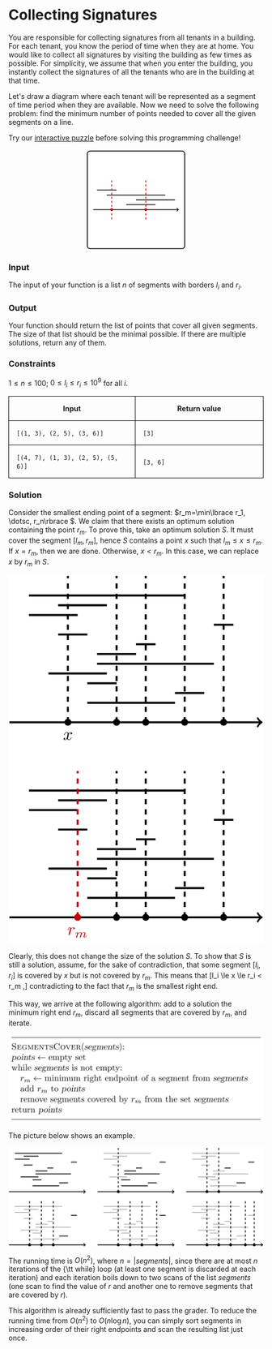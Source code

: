 <style>
.samples th, .samples td {
    border: 1px solid black;
    border-collapse: collapse;
    padding: 15px;
    width: 300px;
    /*max-width: 100%;*/
    /*text-align: center;*/
    /*alignment: center;*/
}

.sample th, .sample td {
    border: 1px solid black;
    padding: 15px;
    width: 300px;
    /*max-width: 100%;*/
    /*text-align: center;*/
    /*alignment: center;*/
}

.sample td {
    border-top: none;
    border-bottom: none;
}

.sample table {
    border-collapse: collapse;
    border: 1px solid black;
}

.logo {
    display: flex;
    justify-content: center;
}

.logo img {
    width: 200px;
    align: center;
}

.code span {
    line-height: 22px;
}
</style>

# Collecting Signatures

You are responsible for collecting signatures from all tenants in 
a building. For each tenant, you know the period of time when they 
are at home. You would like to collect all signatures by visiting the 
building as few times as possible. For simplicity, we assume that when 
you enter the building, you instantly collect the signatures of all 
the tenants who are in the building at that time.

Let's draw a diagram where each tenant will be represented as a segment
of time period when they are available. Now we need to solve the following
problem: find the minimum number of points needed to cover all the given segments
on a line.

Try our <a href="https://discrete-math-puzzles.github.io/puzzles/touch-all-segments/index.html">interactive puzzle</a> 
before solving this programming challenge!

<div class="logo">
    <img src="../../images/collecting_signatures_logo.png">
</div>


### Input

The input of your function is a list $n$ of segments with borders
$l_i$ and $r_i$.

### Output

Your function should return the list of points that cover all 
given segments. The size of that list should be the minimal possible.
If there are multiple solutions, return any of them.

### Constraints

$1 \le n \le 100$; $0 \le l_i \le r_i \le 10^9$ for all $i$.


<div class="samples">

| Input                              | Return value |
|------------------------------------|--------------|
| `[(1, 3), (2, 5), (3, 6)]`         | `[3]`        |
| `[(4, 7), (1, 3), (2, 5), (5, 6)]` | `[3, 6]`     |

</div>

<div class="hint">

### Solution

Consider the smallest ending point of a segment: 
$r_m=\min\lbrace r_1, \dotsc, r_n\rbrace $. We claim that there exists an optimum 
solution containing the point $r_m$. To prove this, take an optimum solution $S$.
It must cover the
segment $[l_m,r_m]$, hence $S$ contains a point $x$ such 
that $l_m \le x \le r_m$. If $x=r_m$, then we are done. 
Otherwise, $x<r_m$. In this case,
we can replace $x$ by $r_m$ in $S$.

<img src="../../images/collecting_signatures_1.png">

Clearly, this does not change the size of the solution $S$. 
To show that $S$ is still a solution, assume, 
for the sake of contradiction, that some segment 
$[l_i,r_i]$ is covered by $x$
but is not covered by $r_m$. This means that
\[l_i \le x \le r_i < r_m  ,\]
contradicting to the fact that $r_m$ is the smallest right end.


This way,
we arrive at the following algorithm:
add to a solution the minimum right end $r_m$,
discard all segments that are covered by $r_m$,
and iterate.

<img src="../../images/collecting_signatures_2.png">

The picture below shows an example.

<img src="../../images/collecting_signatures_3.png">

The running time is $O(n^2)$, where $n=|{segments}|$, 
since there are at most $n$ iterations of the {\tt while} loop 
(at least one segment is discarded at each iteration) and each iteration 
boils down to two scans of the list ${segments}$ 
(one scan to find the value of $r$ and another one to remove 
segments that are covered by $r$).

This algorithm is already sufficiently fast to pass the grader. 
To reduce the running time from $O(n^2)$ to $O(n\log n)$, 
you can simply sort segments in increasing order of their right 
endpoints and scan the resulting list just once.
</div>


